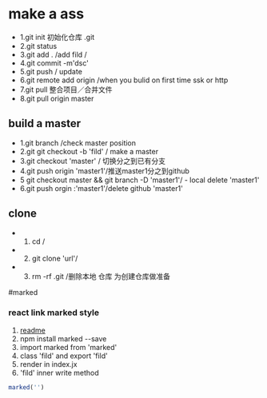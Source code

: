 # make a ass

- 1.git init  初始化仓库 .git
- 2.git status
- 3.git add .  /add fild /
- 4.git commit -m'dsc'
- 5.git push / update
- 6.git remote add origin /when you bulid on first time ssk or http
- 7.git pull    整合项目／合并文件
- 8.git pull origin master

## build a master
- 1.git branch  /check master position
- 2.git git checkout -b 'fild' / make a master
- 3.git checkout 'master' /  切换分之到已有分支
- 4.git push origin 'master1'/推送master1分之到github
- 5 git checkout master && git branch -D 'master1'/ - local delete 'master1'
- 6.git push orgin :'master1'/delete github 'master1'



## clone
-  1.  cd  /
-  2. git clone 'url'/
-  3. rm -rf .git  /删除本地 仓库 为创建仓库做准备


#marked


### react link marked style
1. [readme](https://www.npmjs.com/package/marked)
2. npm install marked --save
3. import marked from 'marked'
4. class 'fild' and export 'fild'
5. render in index.jx
6. 'fild' inner  write method

```js
marked('')


```

